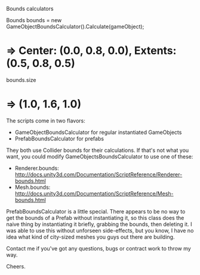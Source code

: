 Bounds calculators

  Bounds bounds = new GameObjectBoundsCalculator().Calculate(gameObject);
  # => Center: (0.0, 0.8, 0.0), Extents: (0.5, 0.8, 0.5)

  bounds.size
  # => (1.0, 1.6, 1.0)

The scripts come in two flavors:

* GameObjectBoundsCalculator for regular instantiated GameObjects
* PrefabBoundsCalculator for prefabs

They both use Collider bounds for their calculations.  If that's not what you
want, you could modify GameObjectsBoundsCalculator to use one of these:

* Renderer.bounds: http://docs.unity3d.com/Documentation/ScriptReference/Renderer-bounds.html
* Mesh.bounds: http://docs.unity3d.com/Documentation/ScriptReference/Mesh-bounds.html

PrefabBoundsCalculator is a little special.  There appears to be no way to get
the bounds of a Prefab without instantiating it, so this class does the naive
thing by instantiating it briefly, grabbing the bounds, then deleting it.  I was
able to use this without unforseen side-effects, but you know, I have no idea
what kind of city-sized meshes you guys out there are building.

Contact me if you've got any questions, bugs or contract work to throw my way.

Cheers.
